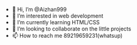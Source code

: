 - 👋 Hi, I’m @Aizhan999
- 👀 I’m interested in web development
- 🌱 I’m currently learning HTML/CSS
- 💞️ I’m looking to collaborate on the little projects
- 📫 How to reach me 89219659231(whatsup)

<!---
Aizhan999/Aizhan999 is a ✨ special ✨ repository because its `README.md` (this file) appears on your GitHub profile.
You can click the Preview link to take a look at your changes.
--->
